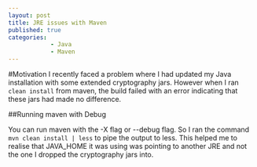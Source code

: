 ```yaml
---
layout: post
title: JRE issues with Maven
published: true
categories: 
            - Java
            - Maven
---
```



#Motivation
I recently faced a problem where I had updated my Java installation with some extended cryptography jars. However when I ran
`clean install` from maven, the build failed with an error indicating that these jars had made no difference.

##Running maven with Debug

You can run maven with the -X flag or --debug flag.
So I ran the command `mvn clean install | less` to pipe the output to less. This helped me to realise that JAVA_HOME it was using was 
pointing to another JRE and not the one I dropped the cryptography jars into.

